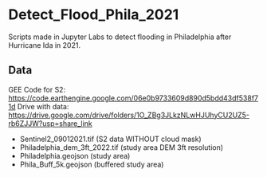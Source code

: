 # Detect_Flood_Phila_2021
Scripts made in Jupyter Labs to detect flooding in Philadelphia after Hurricane Ida in 2021.

## Data
GEE Code for S2: https://code.earthengine.google.com/06e0b9733609d890d5bdd43df538f71d
Drive with data: https://drive.google.com/drive/folders/1O_ZBg3JLkzNLwHJUhyCU2UZ5-rb6ZJJW?usp=share_link
- Sentinel2_09012021.tif (S2 data WITHOUT cloud mask)
- Philadelphia_dem_3ft_2022.tif (study area DEM 3ft resolution)
- Philadelphia.geojson (study area)
- Phila_Buff_5k.geojson (buffered study area)


